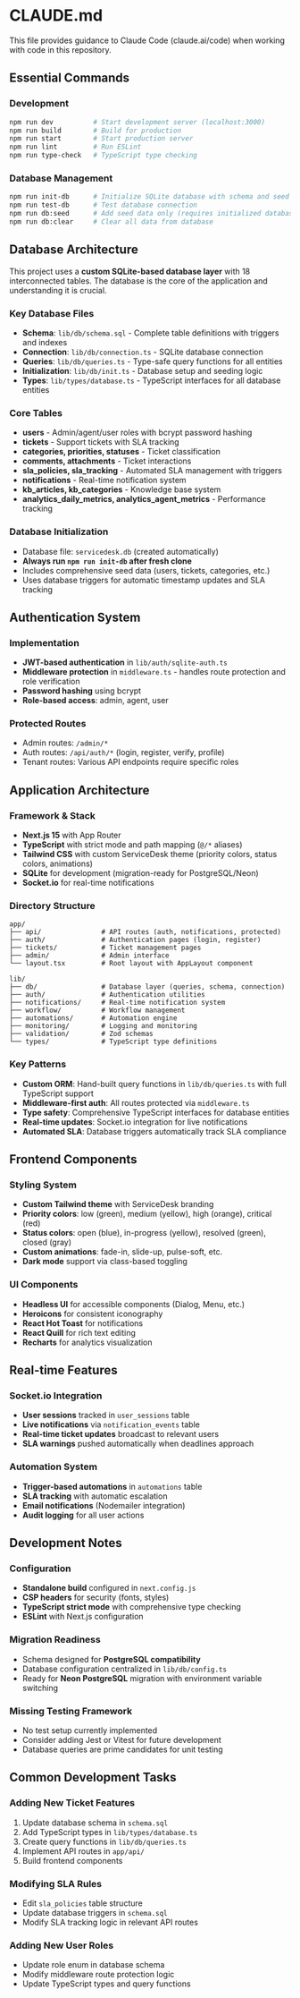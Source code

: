 # CLAUDE.md

This file provides guidance to Claude Code (claude.ai/code) when working with code in this repository.

## Essential Commands

### Development
```bash
npm run dev          # Start development server (localhost:3000)
npm run build        # Build for production
npm run start        # Start production server
npm run lint         # Run ESLint
npm run type-check   # TypeScript type checking
```

### Database Management
```bash
npm run init-db      # Initialize SQLite database with schema and seed data
npm run test-db      # Test database connection
npm run db:seed      # Add seed data only (requires initialized database)
npm run db:clear     # Clear all data from database
```

## Database Architecture

This project uses a **custom SQLite-based database layer** with 18 interconnected tables. The database is the core of the application and understanding it is crucial.

### Key Database Files
- **Schema**: `lib/db/schema.sql` - Complete table definitions with triggers and indexes
- **Connection**: `lib/db/connection.ts` - SQLite database connection
- **Queries**: `lib/db/queries.ts` - Type-safe query functions for all entities
- **Initialization**: `lib/db/init.ts` - Database setup and seeding logic
- **Types**: `lib/types/database.ts` - TypeScript interfaces for all database entities

### Core Tables
- **users** - Admin/agent/user roles with bcrypt password hashing
- **tickets** - Support tickets with SLA tracking
- **categories, priorities, statuses** - Ticket classification
- **comments, attachments** - Ticket interactions
- **sla_policies, sla_tracking** - Automated SLA management with triggers
- **notifications** - Real-time notification system
- **kb_articles, kb_categories** - Knowledge base system
- **analytics_daily_metrics, analytics_agent_metrics** - Performance tracking

### Database Initialization
- Database file: `servicedesk.db` (created automatically)
- **Always run `npm run init-db` after fresh clone**
- Includes comprehensive seed data (users, tickets, categories, etc.)
- Uses database triggers for automatic timestamp updates and SLA tracking

## Authentication System

### Implementation
- **JWT-based authentication** in `lib/auth/sqlite-auth.ts`
- **Middleware protection** in `middleware.ts` - handles route protection and role verification
- **Password hashing** using bcrypt
- **Role-based access**: admin, agent, user

### Protected Routes
- Admin routes: `/admin/*`
- Auth routes: `/api/auth/*` (login, register, verify, profile)
- Tenant routes: Various API endpoints require specific roles

## Application Architecture

### Framework & Stack
- **Next.js 15** with App Router
- **TypeScript** with strict mode and path mapping (`@/*` aliases)
- **Tailwind CSS** with custom ServiceDesk theme (priority colors, status colors, animations)
- **SQLite** for development (migration-ready for PostgreSQL/Neon)
- **Socket.io** for real-time notifications

### Directory Structure
```
app/
├── api/               # API routes (auth, notifications, protected)
├── auth/              # Authentication pages (login, register)
├── tickets/           # Ticket management pages
├── admin/             # Admin interface
└── layout.tsx         # Root layout with AppLayout component

lib/
├── db/                # Database layer (queries, schema, connection)
├── auth/              # Authentication utilities
├── notifications/     # Real-time notification system
├── workflow/          # Workflow management
├── automations/       # Automation engine
├── monitoring/        # Logging and monitoring
├── validation/        # Zod schemas
└── types/             # TypeScript type definitions
```

### Key Patterns
- **Custom ORM**: Hand-built query functions in `lib/db/queries.ts` with full TypeScript support
- **Middleware-first auth**: All routes protected via `middleware.ts`
- **Type safety**: Comprehensive TypeScript interfaces for database entities
- **Real-time updates**: Socket.io integration for live notifications
- **Automated SLA**: Database triggers automatically track SLA compliance

## Frontend Components

### Styling System
- **Custom Tailwind theme** with ServiceDesk branding
- **Priority colors**: low (green), medium (yellow), high (orange), critical (red)
- **Status colors**: open (blue), in-progress (yellow), resolved (green), closed (gray)
- **Custom animations**: fade-in, slide-up, pulse-soft, etc.
- **Dark mode** support via class-based toggling

### UI Components
- **Headless UI** for accessible components (Dialog, Menu, etc.)
- **Heroicons** for consistent iconography
- **React Hot Toast** for notifications
- **React Quill** for rich text editing
- **Recharts** for analytics visualization

## Real-time Features

### Socket.io Integration
- **User sessions** tracked in `user_sessions` table
- **Live notifications** via `notification_events` table
- **Real-time ticket updates** broadcast to relevant users
- **SLA warnings** pushed automatically when deadlines approach

### Automation System
- **Trigger-based automations** in `automations` table
- **SLA tracking** with automatic escalation
- **Email notifications** (Nodemailer integration)
- **Audit logging** for all user actions

## Development Notes

### Configuration
- **Standalone build** configured in `next.config.js`
- **CSP headers** for security (fonts, styles)
- **TypeScript strict mode** with comprehensive type checking
- **ESLint** with Next.js configuration

### Migration Readiness
- Schema designed for **PostgreSQL compatibility**
- Database configuration centralized in `lib/db/config.ts`
- Ready for **Neon PostgreSQL** migration with environment variable switching

### Missing Testing Framework
- No test setup currently implemented
- Consider adding Jest or Vitest for future development
- Database queries are prime candidates for unit testing

## Common Development Tasks

### Adding New Ticket Features
1. Update database schema in `schema.sql`
2. Add TypeScript types in `lib/types/database.ts`
3. Create query functions in `lib/db/queries.ts`
4. Implement API routes in `app/api/`
5. Build frontend components

### Modifying SLA Rules
- Edit `sla_policies` table structure
- Update database triggers in `schema.sql`
- Modify SLA tracking logic in relevant API routes

### Adding New User Roles
- Update role enum in database schema
- Modify middleware route protection logic
- Update TypeScript types and query functions